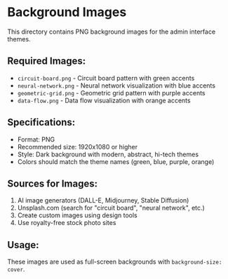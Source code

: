 # Background Images

This directory contains PNG background images for the admin interface themes.

## Required Images:
- `circuit-board.png` - Circuit board pattern with green accents
- `neural-network.png` - Neural network visualization with blue accents  
- `geometric-grid.png` - Geometric grid pattern with purple accents
- `data-flow.png` - Data flow visualization with orange accents

## Specifications:
- Format: PNG
- Recommended size: 1920x1080 or higher
- Style: Dark background with modern, abstract, hi-tech themes
- Colors should match the theme names (green, blue, purple, orange)

## Sources for Images:
1. AI image generators (DALL-E, Midjourney, Stable Diffusion)
2. Unsplash.com (search for "circuit board", "neural network", etc.)
3. Create custom images using design tools
4. Use royalty-free stock photo sites

## Usage:
These images are used as full-screen backgrounds with `background-size: cover`.